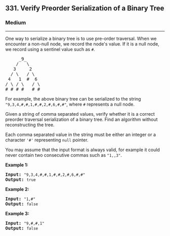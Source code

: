 <h2>331. Verify Preorder Serialization of a Binary Tree</h2><h3>Medium</h3><hr><div><p>One way to serialize a binary tree is to use pre-order traversal. When we encounter a non-null node, we record the node's value. If it is a null node, we record using a sentinel value such as <code>#</code>.</p>

<pre>     _9_
    /   \
   3     2
  / \   / \
 4   1  #  6
/ \ / \   / \
# # # #   # #
</pre>

<p>For example, the above binary tree can be serialized to the string <code>"9,3,4,#,#,1,#,#,2,#,6,#,#"</code>, where <code>#</code> represents a null node.</p>

<p>Given a string of comma separated values, verify whether it is a correct preorder traversal serialization of a binary tree. Find an algorithm without reconstructing the tree.</p>

<p>Each comma separated value in the string must be either an integer or a character <code>'#'</code> representing <code>null</code> pointer.</p>

<p>You may assume that the input format is always valid, for example it could never contain two consecutive commas such as <code>"1,,3"</code>.</p>

<p><b>Example 1:</b></p>

<pre><strong>Input: </strong><code>"9,3,4,#,#,1,#,#,2,#,6,#,#"</code>
<strong>Output: </strong><code>true</code></pre>

<p><b>Example 2:</b></p>

<pre><strong>Input: </strong><code>"1,#"</code>
<strong>Output: </strong><code>false</code>
</pre>

<p><b>Example 3:</b></p>

<pre><strong>Input: </strong><code>"9,#,#,1"</code>
<strong>Output: </strong><code>false</code></pre></div>